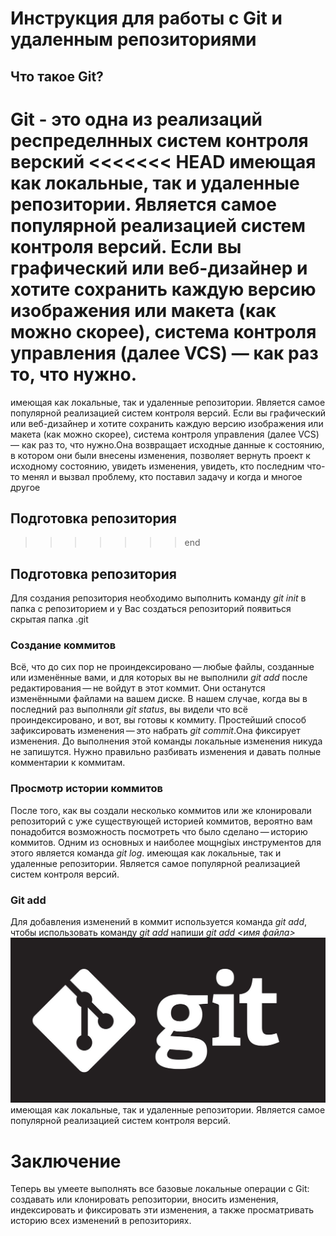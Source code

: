 # Инструкция для работы с Git и удаленным репозиториями

## Что такое Git?
Git - это одна из реализаций респределнных систем контроля верский
<<<<<<< HEAD
 имеющая как локальные, так и удаленные репозитории. Является самое популярной реализацией систем контроля версий. Если вы графический или веб-дизайнер и хотите сохранить каждую версию изображения или макета (как можно скорее), система контроля управления (далее VCS) — как раз то, что нужно.
=======
 имеющая как локальные, так и удаленные репозитории. Является самое популярной реализацией систем контроля версий. Если вы графический или веб-дизайнер и хотите сохранить каждую версию изображения или макета (как можно скорее), система контроля управления (далее VCS) — как раз то, что нужно.Она возвращает исходные данные к состоянию, в котором они были внесены изменения, позволяет вернуть проект к исходному состоянию, увидеть изменения, увидеть, кто последним что-то менял и вызвал проблему, кто поставил задачу и когда и многое другое
## Подготовка репозитория
>>>>>>> end

## Подготовка репозитория
Для создания репозитория необходимо выполнить команду *git init* в папка с репозиторием и у Вас создаться репозиторий появиться скрытая папка .git

### Создание коммитов

Всё, что до сих пор не проиндексировано — любые файлы, созданные или изменённые вами, и для которых вы не выполнили *git add* после редактирования — не войдут в этот коммит. Они останутся изменёнными файлами на вашем диске. В нашем случае, когда вы в последний раз выполняли *git status*, вы видели что всё проиндексировано, и вот, вы готовы к коммиту. Простейший способ зафиксировать изменения — это набрать *git commit*.Она фиксирует изменения.
До выполнения этой команды локальные изменения никуда не запишутся. Нужно правильно разбивать изменения и давать полные комментарии к коммитам.

### Просмотр истории коммитов

После того, как вы создали несколько коммитов или же клонировали репозиторий с уже существующей историей коммитов, вероятно вам понадобится возможность посмотреть что было сделано — историю коммитов. Одним из основных и наиболее мощнgiых инструментов для этого является команда *git log*.  имеющая как локальные, так и удаленные репозитории. Является самое популярной реализацией систем контроля версий.

### Git add

Для добавления изменений в коммит используется команда *git add*, чтобы использовать команду *git add* напиши
 *git add <имя файла>*
 ![Фото git](foto.png)
 имеющая как локальные, так и удаленные репозитории. Является самое популярной реализацией систем контроля версий.

# Заключение
Теперь вы умеете выполнять все базовые локальные операции с Git: создавать или клонировать репозитории, вносить изменения, индексировать и фиксировать эти изменения, а также просматривать историю всех изменений в репозиториях.

